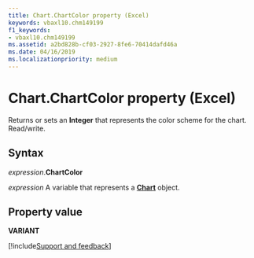 ```yaml
---
title: Chart.ChartColor property (Excel)
keywords: vbaxl10.chm149199
f1_keywords:
- vbaxl10.chm149199
ms.assetid: a2bd828b-cf03-2927-8fe6-70414dafd46a
ms.date: 04/16/2019
ms.localizationpriority: medium
---
```



# Chart.ChartColor property (Excel)

Returns or sets an **Integer** that represents the color scheme for the chart. Read/write.


## Syntax

_expression_.**ChartColor**

_expression_ A variable that represents a **[Chart](Excel.Chart(object).md)** object.


## Property value

**VARIANT**




[!include[Support and feedback](~/includes/feedback-boilerplate.md)]